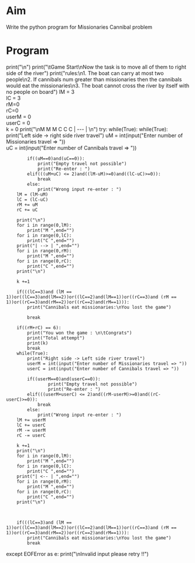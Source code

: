 # Aim
Write the python program for Missionaries Cannibal problem
# Program
print("\n") 
print("\tGame Start\nNow the task is to move all of them to right side of the river") 
print("rules:\n1. The boat can carry at most two people\n2. If cannibals num greater than missionaries then the cannibals would eat the missionaries\n3. The boat cannot cross the river by itself with no people on board") 
lM = 3		
lC = 3		 
rM=0		 
rC=0		
userM = 0	
userC = 0	
k = 0
print("\nM M M C C C |	 --- | \n") 
try: 
	while(True): 
		while(True): 
			print("Left side -> right side river travel") 
			uM = int(input("Enter number of Missionaries travel => "))	 
			uC = int(input("Enter number of Cannibals travel => ")) 

			if((uM==0)and(uC==0)): 
				print("Empty travel not possible") 
				print("Re-enter : ") 
			elif(((uM+uC) <= 2)and((lM-uM)>=0)and((lC-uC)>=0)): 
				break
			else: 
				print("Wrong input re-enter : ") 
		lM = (lM-uM) 
		lC = (lC-uC) 
		rM += uM 
		rC += uC 

		print("\n") 
		for i in range(0,lM): 
			print("M ",end="") 
		for i in range(0,lC): 
			print("C ",end="") 
		print("| --> | ",end="") 
		for i in range(0,rM): 
			print("M ",end="") 
		for i in range(0,rC): 
			print("C ",end="") 
		print("\n") 

		k +=1

		if(((lC==3)and (lM == 1))or((lC==3)and(lM==2))or((lC==2)and(lM==1))or((rC==3)and (rM == 1))or((rC==3)and(rM==2))or((rC==2)and(rM==1))): 
			print("Cannibals eat missionaries:\nYou lost the game") 

			break

		if((rM+rC) == 6): 
			print("You won the game : \n\tCongrats") 
			print("Total attempt") 
			print(k) 
			break
		while(True): 
			print("Right side -> Left side river travel") 
			userM = int(input("Enter number of Missionaries travel => ")) 
			userC = int(input("Enter number of Cannibals travel => ")) 
			
			if((userM==0)and(userC==0)): 
					print("Empty travel not possible") 
					print("Re-enter : ") 
			elif(((userM+userC) <= 2)and((rM-userM)>=0)and((rC-userC)>=0)): 
				break
			else: 
				print("Wrong input re-enter : ") 
		lM += userM 
		lC += userC 
		rM -= userM 
		rC -= userC 

		k +=1
		print("\n") 
		for i in range(0,lM): 
			print("M ",end="") 
		for i in range(0,lC): 
			print("C ",end="") 
		print("| <-- | ",end="") 
		for i in range(0,rM): 
			print("M ",end="") 
		for i in range(0,rC): 
			print("C ",end="") 
		print("\n") 

	

		if(((lC==3)and (lM == 1))or((lC==3)and(lM==2))or((lC==2)and(lM==1))or((rC==3)and (rM == 1))or((rC==3)and(rM==2))or((rC==2)and(rM==1))): 
			print("Cannibals eat missionaries:\nYou lost the game") 
			break
except EOFError as e: 
	print("\nInvalid input please retry !!")

